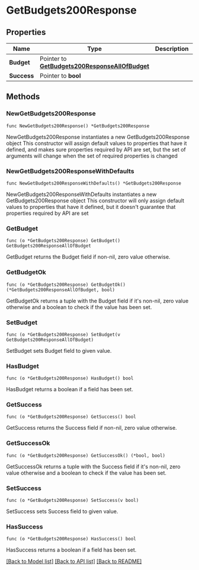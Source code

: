 # GetBudgets200Response

## Properties

Name | Type | Description | Notes
------------ | ------------- | ------------- | -------------
**Budget** | Pointer to [**GetBudgets200ResponseAllOfBudget**](GetBudgets200ResponseAllOfBudget.md) |  | [optional] 
**Success** | Pointer to **bool** |  | [optional] 

## Methods

### NewGetBudgets200Response

`func NewGetBudgets200Response() *GetBudgets200Response`

NewGetBudgets200Response instantiates a new GetBudgets200Response object
This constructor will assign default values to properties that have it defined,
and makes sure properties required by API are set, but the set of arguments
will change when the set of required properties is changed

### NewGetBudgets200ResponseWithDefaults

`func NewGetBudgets200ResponseWithDefaults() *GetBudgets200Response`

NewGetBudgets200ResponseWithDefaults instantiates a new GetBudgets200Response object
This constructor will only assign default values to properties that have it defined,
but it doesn't guarantee that properties required by API are set

### GetBudget

`func (o *GetBudgets200Response) GetBudget() GetBudgets200ResponseAllOfBudget`

GetBudget returns the Budget field if non-nil, zero value otherwise.

### GetBudgetOk

`func (o *GetBudgets200Response) GetBudgetOk() (*GetBudgets200ResponseAllOfBudget, bool)`

GetBudgetOk returns a tuple with the Budget field if it's non-nil, zero value otherwise
and a boolean to check if the value has been set.

### SetBudget

`func (o *GetBudgets200Response) SetBudget(v GetBudgets200ResponseAllOfBudget)`

SetBudget sets Budget field to given value.

### HasBudget

`func (o *GetBudgets200Response) HasBudget() bool`

HasBudget returns a boolean if a field has been set.

### GetSuccess

`func (o *GetBudgets200Response) GetSuccess() bool`

GetSuccess returns the Success field if non-nil, zero value otherwise.

### GetSuccessOk

`func (o *GetBudgets200Response) GetSuccessOk() (*bool, bool)`

GetSuccessOk returns a tuple with the Success field if it's non-nil, zero value otherwise
and a boolean to check if the value has been set.

### SetSuccess

`func (o *GetBudgets200Response) SetSuccess(v bool)`

SetSuccess sets Success field to given value.

### HasSuccess

`func (o *GetBudgets200Response) HasSuccess() bool`

HasSuccess returns a boolean if a field has been set.


[[Back to Model list]](../README.md#documentation-for-models) [[Back to API list]](../README.md#documentation-for-api-endpoints) [[Back to README]](../README.md)


